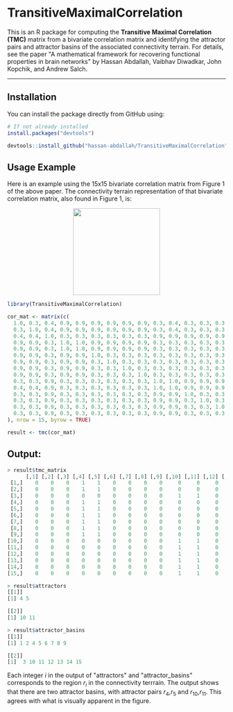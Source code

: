# TransitiveMaximalCorrelation

This is an R package for computing the **Transitive Maximal Correlation (TMC)** matrix from a bivariate correlation matrix and identifying the attractor pairs and attractor basins of the associated connectivity terrain. For details, see the paper "A mathematical framework for recovering functional properties in brain networks" by Hassan Abdallah, Vaibhav Diwadkar, John Kopchik, and Andrew Salch. 

---

## Installation

You can install the package directly from GitHub using:

```r
# If not already installed
install.packages("devtools")

devtools::install_github("hassan-abdallah/TransitiveMaximalCorrelation")

```

## Usage Example

Here is an example using the 15x15 bivariate correlation matrix from Figure 1 of the above paper. The connectivity terrain representation of that bivariate correlation matrix, also found in Figure 1, is:

<p align="center">
<img src="/Users/es2483/Documents/projects/attractor_basins/tmc_package/git/TransitiveMaximalCorrelation/figures/connectivity_terrain.png" width="200" height="200" />


```r
library(TransitiveMaximalCorrelation)

cor_mat <- matrix(c(
  1.0, 0.3, 0.4, 0.9, 0.9, 0.9, 0.9, 0.9, 0.9, 0.3, 0.4, 0.3, 0.3, 0.3, 0.3,
  0.3, 1.0, 0.4, 0.9, 0.9, 0.9, 0.9, 0.9, 0.9, 0.3, 0.4, 0.3, 0.3, 0.3, 0.3,
  0.4, 0.4, 1.0, 0.3, 0.3, 0.3, 0.3, 0.3, 0.3, 0.9, 0.9, 0.9, 0.9, 0.9, 0.9,
  0.9, 0.9, 0.3, 1.0, 1.0, 0.9, 0.9, 0.9, 0.9, 0.3, 0.3, 0.3, 0.3, 0.3, 0.3,
  0.9, 0.9, 0.3, 1.0, 1.0, 0.9, 0.9, 0.9, 0.9, 0.3, 0.3, 0.3, 0.3, 0.3, 0.3,
  0.9, 0.9, 0.3, 0.9, 0.9, 1.0, 0.3, 0.3, 0.3, 0.3, 0.3, 0.3, 0.3, 0.3, 0.3,
  0.9, 0.9, 0.3, 0.9, 0.9, 0.3, 1.0, 0.3, 0.3, 0.3, 0.3, 0.3, 0.3, 0.3, 0.3,
  0.9, 0.9, 0.3, 0.9, 0.9, 0.3, 0.3, 1.0, 0.3, 0.3, 0.3, 0.3, 0.3, 0.3, 0.3,
  0.9, 0.9, 0.3, 0.9, 0.9, 0.3, 0.3, 0.3, 1.0, 0.3, 0.3, 0.3, 0.3, 0.3, 0.3,
  0.3, 0.3, 0.9, 0.3, 0.3, 0.3, 0.3, 0.3, 0.3, 1.0, 1.0, 0.9, 0.9, 0.9, 0.9,
  0.4, 0.4, 0.9, 0.3, 0.3, 0.3, 0.3, 0.3, 0.3, 1.0, 1.0, 0.9, 0.9, 0.9, 0.9,
  0.3, 0.3, 0.9, 0.3, 0.3, 0.3, 0.3, 0.3, 0.3, 0.9, 0.9, 1.0, 0.3, 0.3, 0.3,
  0.3, 0.3, 0.9, 0.3, 0.3, 0.3, 0.3, 0.3, 0.3, 0.9, 0.9, 0.3, 1.0, 0.3, 0.3,
  0.3, 0.3, 0.9, 0.3, 0.3, 0.3, 0.3, 0.3, 0.3, 0.9, 0.9, 0.3, 0.3, 1.0, 0.3,
  0.3, 0.3, 0.9, 0.3, 0.3, 0.3, 0.3, 0.3, 0.3, 0.9, 0.9, 0.3, 0.3, 0.3, 1.0
), nrow = 15, byrow = TRUE)

result <- tmc(cor_mat)
```

## Output:
```r
> result$tmc_matrix
      [,1] [,2] [,3] [,4] [,5] [,6] [,7] [,8] [,9] [,10] [,11] [,12] [,13] [,14] [,15]
 [1,]    0    0    0    1    1    0    0    0    0     0     0     0     0     0     0
 [2,]    0    0    0    1    1    0    0    0    0     0     0     0     0     0     0
 [3,]    0    0    0    0    0    0    0    0    0     1     1     0     0     0     0
 [4,]    0    0    0    1    1    0    0    0    0     0     0     0     0     0     0
 [5,]    0    0    0    1    1    0    0    0    0     0     0     0     0     0     0
 [6,]    0    0    0    1    1    0    0    0    0     0     0     0     0     0     0
 [7,]    0    0    0    1    1    0    0    0    0     0     0     0     0     0     0
 [8,]    0    0    0    1    1    0    0    0    0     0     0     0     0     0     0
 [9,]    0    0    0    1    1    0    0    0    0     0     0     0     0     0     0
[10,]    0    0    0    0    0    0    0    0    0     1     1     0     0     0     0
[11,]    0    0    0    0    0    0    0    0    0     1     1     0     0     0     0
[12,]    0    0    0    0    0    0    0    0    0     1     1     0     0     0     0
[13,]    0    0    0    0    0    0    0    0    0     1     1     0     0     0     0
[14,]    0    0    0    0    0    0    0    0    0     1     1     0     0     0     0
[15,]    0    0    0    0    0    0    0    0    0     1     1     0     0     0     0

> result$attractors
[[1]]
[1] 4 5

[[2]]
[1] 10 11

> result$attractor_basins
[[1]]
[1] 1 2 4 5 6 7 8 9

[[2]]
[1]  3 10 11 12 13 14 15
```

Each integer $i$ in the output of "attractors" and "attractor\_basins" corresponds to the region $r_i$ in the connectivity terrrain. The output shows that there are two attractor basins, with attractor pairs $r_4$,$r_5$ and $r_{10}$,$r_{11}$. This agrees with what is visually apparent in the figure. 
